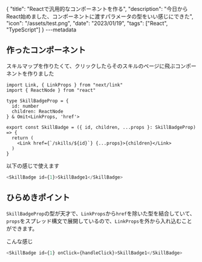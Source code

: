 {
  "title": "Reactで汎用的なコンポーネントを作る",
  "description": "今日からReact始めました、コンポーネントに渡すパラメータの型をいい感じにできた",
  "icon": "/assets/test.png",
  "date": "2023/01/19",
  "tags": ["React", "TypeScript"]
}
---metadata

## 作ったコンポーネント
スキルマップを作りたくて、クリックしたらそのスキルのページに飛ぶコンポーネントを作りました

```typescript:title=SkillBadge.tsx
import Link, { LinkProps } from "next/link"
import { ReactNode } from "react"

type SkillBadgeProp = {
  id: number
  children: ReactNode
} & Omit<LinkProps, 'href'>

export const SkillBadge = ({ id, children, ...props }: SkillBadgeProp) => {
  return (
    <Link href={`/skills/${id}`} {...props}>{children}</Link>
  )
}
```

以下の感じで使えます
```typescript
<SkillBadge id={1}>SkillBadge1</SkillBadge>
```

## ひらめきポイント
`SkillBadgeProp`の型が天才で、`LinkProps`から`href`を除いた型を結合していて、`props`をスプレッド構文で展開しているので、`LinkProps`を外から入れ込むことができます。

こんな感じ
```typescript
<SkillBadge id={1} onClick={handleClick}>SkillBadge1</SkillBadge>
```